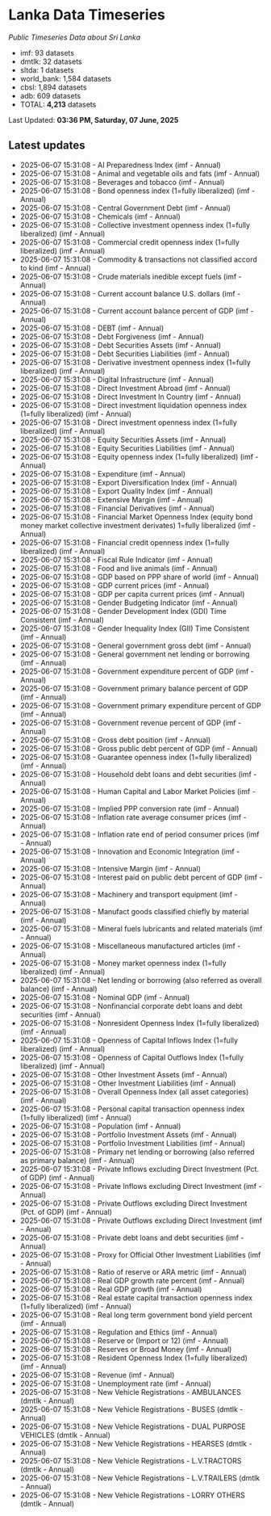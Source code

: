 # Lanka Data Timeseries
*Public Timeseries Data about Sri Lanka*

* imf: 93 datasets
* dmtlk: 32 datasets
* sltda: 1 datasets
* world_bank: 1,584 datasets
* cbsl: 1,894 datasets
* adb: 609 datasets
* TOTAL: **4,213** datasets

Last Updated: **03:36 PM, Saturday, 07 June, 2025**

## Latest updates

* 2025-06-07 15:31:08 - AI Preparedness Index (imf - Annual)
* 2025-06-07 15:31:08 - Animal and vegetable oils and fats (imf - Annual)
* 2025-06-07 15:31:08 - Beverages and tobacco (imf - Annual)
* 2025-06-07 15:31:08 - Bond openness index (1=fully liberalized) (imf - Annual)
* 2025-06-07 15:31:08 - Central Government Debt (imf - Annual)
* 2025-06-07 15:31:08 - Chemicals (imf - Annual)
* 2025-06-07 15:31:08 - Collective investment openness index (1=fully liberalized) (imf - Annual)
* 2025-06-07 15:31:08 - Commercial credit openness index (1=fully liberalized) (imf - Annual)
* 2025-06-07 15:31:08 - Commodity & transactions not classified accord to kind (imf - Annual)
* 2025-06-07 15:31:08 - Crude materials inedible except fuels (imf - Annual)
* 2025-06-07 15:31:08 - Current account balance U.S. dollars (imf - Annual)
* 2025-06-07 15:31:08 - Current account balance percent of GDP (imf - Annual)
* 2025-06-07 15:31:08 - DEBT (imf - Annual)
* 2025-06-07 15:31:08 - Debt Forgiveness (imf - Annual)
* 2025-06-07 15:31:08 - Debt Securities Assets (imf - Annual)
* 2025-06-07 15:31:08 - Debt Securities Liabilities (imf - Annual)
* 2025-06-07 15:31:08 - Derivative investment openness index (1=fully liberalized) (imf - Annual)
* 2025-06-07 15:31:08 - Digital Infrastructure (imf - Annual)
* 2025-06-07 15:31:08 - Direct Investment Abroad (imf - Annual)
* 2025-06-07 15:31:08 - Direct Investment In Country (imf - Annual)
* 2025-06-07 15:31:08 - Direct investment liquidation openness index (1=fully liberalized) (imf - Annual)
* 2025-06-07 15:31:08 - Direct investment openness index (1=fully liberalized) (imf - Annual)
* 2025-06-07 15:31:08 - Equity Securities Assets (imf - Annual)
* 2025-06-07 15:31:08 - Equity Securities Liabilities (imf - Annual)
* 2025-06-07 15:31:08 - Equity openness index (1=fully liberalized) (imf - Annual)
* 2025-06-07 15:31:08 - Expenditure (imf - Annual)
* 2025-06-07 15:31:08 - Export Diversification Index (imf - Annual)
* 2025-06-07 15:31:08 - Export Quality Index (imf - Annual)
* 2025-06-07 15:31:08 - Extensive Margin (imf - Annual)
* 2025-06-07 15:31:08 - Financial Derivatives (imf - Annual)
* 2025-06-07 15:31:08 - Financial Market Openness Index (equity bond money market collective investment derivates) 1=fully liberalized (imf - Annual)
* 2025-06-07 15:31:08 - Financial credit openness index (1=fully liberalized) (imf - Annual)
* 2025-06-07 15:31:08 - Fiscal Rule Indicator (imf - Annual)
* 2025-06-07 15:31:08 - Food and live animals (imf - Annual)
* 2025-06-07 15:31:08 - GDP based on PPP share of world (imf - Annual)
* 2025-06-07 15:31:08 - GDP current prices (imf - Annual)
* 2025-06-07 15:31:08 - GDP per capita current prices (imf - Annual)
* 2025-06-07 15:31:08 - Gender Budgeting Indicator (imf - Annual)
* 2025-06-07 15:31:08 - Gender Development Index (GDI) Time Consistent (imf - Annual)
* 2025-06-07 15:31:08 - Gender Inequality Index (GII) Time Consistent (imf - Annual)
* 2025-06-07 15:31:08 - General government gross debt (imf - Annual)
* 2025-06-07 15:31:08 - General government net lending or borrowing (imf - Annual)
* 2025-06-07 15:31:08 - Government expenditure percent of GDP (imf - Annual)
* 2025-06-07 15:31:08 - Government primary balance percent of GDP (imf - Annual)
* 2025-06-07 15:31:08 - Government primary expenditure percent of GDP (imf - Annual)
* 2025-06-07 15:31:08 - Government revenue percent of GDP (imf - Annual)
* 2025-06-07 15:31:08 - Gross debt position (imf - Annual)
* 2025-06-07 15:31:08 - Gross public debt percent of GDP (imf - Annual)
* 2025-06-07 15:31:08 - Guarantee openness index (1=fully liberalized) (imf - Annual)
* 2025-06-07 15:31:08 - Household debt loans and debt securities (imf - Annual)
* 2025-06-07 15:31:08 - Human Capital and Labor Market Policies (imf - Annual)
* 2025-06-07 15:31:08 - Implied PPP conversion rate (imf - Annual)
* 2025-06-07 15:31:08 - Inflation rate average consumer prices (imf - Annual)
* 2025-06-07 15:31:08 - Inflation rate end of period consumer prices (imf - Annual)
* 2025-06-07 15:31:08 - Innovation and Economic Integration (imf - Annual)
* 2025-06-07 15:31:08 - Intensive Margin (imf - Annual)
* 2025-06-07 15:31:08 - Interest paid on public debt percent of GDP (imf - Annual)
* 2025-06-07 15:31:08 - Machinery and transport equipment (imf - Annual)
* 2025-06-07 15:31:08 - Manufact goods classified chiefly by material (imf - Annual)
* 2025-06-07 15:31:08 - Mineral fuels lubricants and related materials (imf - Annual)
* 2025-06-07 15:31:08 - Miscellaneous manufactured articles (imf - Annual)
* 2025-06-07 15:31:08 - Money market openness index (1=fully liberalized) (imf - Annual)
* 2025-06-07 15:31:08 - Net lending or borrowing (also referred as overall balance) (imf - Annual)
* 2025-06-07 15:31:08 - Nominal GDP (imf - Annual)
* 2025-06-07 15:31:08 - Nonfinancial corporate debt loans and debt securities (imf - Annual)
* 2025-06-07 15:31:08 - Nonresident Openness Index (1=fully liberalized) (imf - Annual)
* 2025-06-07 15:31:08 - Openness of Capital Inflows Index (1=fully liberalized) (imf - Annual)
* 2025-06-07 15:31:08 - Openness of Capital Outflows Index (1=fully liberalized) (imf - Annual)
* 2025-06-07 15:31:08 - Other Investment Assets (imf - Annual)
* 2025-06-07 15:31:08 - Other Investment Liabilities (imf - Annual)
* 2025-06-07 15:31:08 - Overall Openness Index (all asset categories) (imf - Annual)
* 2025-06-07 15:31:08 - Personal capital transaction openness index (1=fully liberalized) (imf - Annual)
* 2025-06-07 15:31:08 - Population (imf - Annual)
* 2025-06-07 15:31:08 - Portfolio Investment Assets (imf - Annual)
* 2025-06-07 15:31:08 - Portfolio Investment Liabilities (imf - Annual)
* 2025-06-07 15:31:08 - Primary net lending or borrowing (also referred as primary balance) (imf - Annual)
* 2025-06-07 15:31:08 - Private Inflows excluding Direct Investment (Pct. of GDP) (imf - Annual)
* 2025-06-07 15:31:08 - Private Inflows excluding Direct Investment (imf - Annual)
* 2025-06-07 15:31:08 - Private Outflows excluding Direct Investment (Pct. of GDP) (imf - Annual)
* 2025-06-07 15:31:08 - Private Outflows excluding Direct Investment (imf - Annual)
* 2025-06-07 15:31:08 - Private debt loans and debt securities (imf - Annual)
* 2025-06-07 15:31:08 - Proxy for Official Other Investment Liabilities (imf - Annual)
* 2025-06-07 15:31:08 - Ratio of reserve or ARA metric (imf - Annual)
* 2025-06-07 15:31:08 - Real GDP growth rate percent (imf - Annual)
* 2025-06-07 15:31:08 - Real GDP growth (imf - Annual)
* 2025-06-07 15:31:08 - Real estate capital transaction openness index (1=fully liberalized) (imf - Annual)
* 2025-06-07 15:31:08 - Real long term government bond yield percent (imf - Annual)
* 2025-06-07 15:31:08 - Regulation and Ethics (imf - Annual)
* 2025-06-07 15:31:08 - Reserve or (Import or 12) (imf - Annual)
* 2025-06-07 15:31:08 - Reserves or Broad Money (imf - Annual)
* 2025-06-07 15:31:08 - Resident Openness Index (1=fully liberalized) (imf - Annual)
* 2025-06-07 15:31:08 - Revenue (imf - Annual)
* 2025-06-07 15:31:08 - Unemployment rate (imf - Annual)
* 2025-06-07 15:31:08 - New Vehicle Registrations - AMBULANCES (dmtlk - Annual)
* 2025-06-07 15:31:08 - New Vehicle Registrations - BUSES (dmtlk - Annual)
* 2025-06-07 15:31:08 - New Vehicle Registrations - DUAL PURPOSE VEHICLES (dmtlk - Annual)
* 2025-06-07 15:31:08 - New Vehicle Registrations - HEARSES (dmtlk - Annual)
* 2025-06-07 15:31:08 - New Vehicle Registrations - L.V.TRACTORS (dmtlk - Annual)
* 2025-06-07 15:31:08 - New Vehicle Registrations - L.V.TRAILERS (dmtlk - Annual)
* 2025-06-07 15:31:08 - New Vehicle Registrations - LORRY OTHERS (dmtlk - Annual)